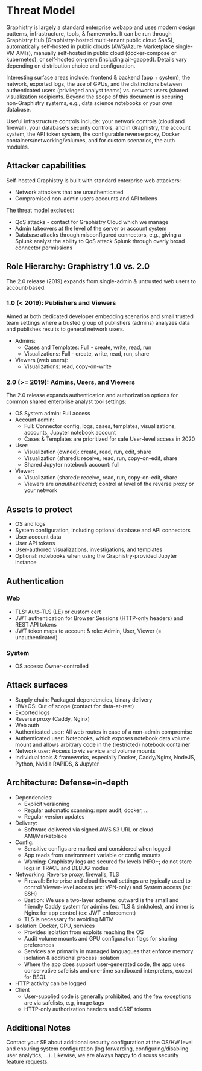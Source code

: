 # Threat Model

Graphistry is largely a standard enterprise webapp and uses modern design patterns, infrastructure, tools, & frameworks. It can be run through Graphistry Hub (Graphistry-hosted multi-tenant public cloud SaaS), automatically self-hosted in public clouds (AWS/Azure Marketplace single-VM AMIs), manually self-hosted in public cloud (docker-compose or kubernetes), or self-hosted on-prem (including air-gapped). Details vary depending on distribution choice and configuration.

Interesting surface areas include: frontend & backend (app + system), the network, exported logs, the use of GPUs, and the distinctions between authenticated users (privileged analyst teams) vs. network users (shared visualization recipients. Beyond the scope of this document is securing non-Graphistry systems, e.g., data science notebooks or your own database.

Useful infrastructure controls include: your network controls (cloud and firewall), your database's security controls, and in Graphistry, the account system, the API token system, the configurable reverse proxy, Docker containers/networking/volumes, and for custom scenarios, the auth modules.

## Attacker capabilities

Self-hosted Graphistry is built with standard enterprise web attackers:

* Network attackers that are unauthenticated
* Compromised non-admin users accounts and API tokens

The threat model excludes:

* QoS attacks - contact for Graphistry Cloud which we manage
* Admin takeovers at the level of the server or account system
* Database attacks through misconfigured connectors, e.g., giving a Splunk analyst the ability to QoS attack Splunk through overly broad connector permissions

## Role Hierarchy: Graphistry 1.0 vs. 2.0

The 2.0 release (2019) expands from single-admin & untrusted web users to account-based:

### 1.0 (< 2019): Publishers and Viewers
Aimed at both dedicated developer embedding scenarios and small trusted team settings where a trusted group of publishers (admins) analyzes data and publishes results to general network users.

* Admins:
  * Cases and Templates: Full - create, write, read, run
  * Visualizations: Full - create, write, read, run, share
* Viewers (web users):
  * Visualizations: read, copy-on-write

### 2.0 (>= 2019): Admins, Users, and Viewers
The 2.0 release expands authentication and authorization options for common shared enterprise analyst tool settings:

* OS System admin: Full access
* Account admin: 
  * Full: Connector config, logs, cases, templates, visualizations, accounts, Jupyter notebook account
  * Cases & Templates are prioritized for safe User-level access in 2020
* User: 
  * Visualization (owned): create, read, run, edit, share
  * Visualization (shared): receive, read, run, copy-on-edit, share
  * Shared Jupyter notebook account: full
* Viewer: 
  * Visualization (shared): receive, read, run, copy-on-edit, share
  * Viewers are *unauthenticated*; control at level of the reverse proxy or your network


## Assets to protect
* OS and logs
* System configuration, including optional database and API connectors
* User account data
* User API tokens
* User-authored visualizations, investigations, and templates
* Optional: notebooks when using the Graphistry-provided Jupyter instance


## Authentication

### Web
* TLS: Auto-TLS (LE) or custom cert 
* JWT authentication for Browser Sessions (HTTP-only headers) and REST API tokens
* JWT token maps to account & role: Admin, User, Viewer (= unauthenticated)

### System

* OS access: Owner-controlled


## Attack surfaces
* Supply chain: Packaged dependencies, binary delivery
* HW+OS: Out of scope (contact for data-at-rest)
* Exported logs
* Reverse proxy (Caddy, Nginx)
* Web auth
* Authenticated user: All web routes in case of a non-admin compromise
* Authenticated user: Notebooks, which exposes notebook data volume mount and allows arbitrary code in the (restricted) notebook container
* Network user: Access to viz service and volume mounts
* Individual tools & frameworks, especially Docker, Caddy/Nginx, NodeJS, Python, Nvidia RAPIDS, & Jupyter

## Architecture: Defense-in-depth
* Dependencies:
  * Explicit versioning
  * Regular automatic scanning: npm audit, docker, ...
  * Regular version updates
* Delivery:
   * Software delivered via signed AWS S3 URL or cloud AMI/Marketplace
* Config: 
  * Sensitive configs are marked and considered when logged
  * App reads from environment variable or config mounts
  * Warning: Graphistry logs are secured for levels INFO+; do not store logs in TRACE and DEBUG modes
* Networking: Reverse proxy, firewalls, TLS
  * Firewall: Enterprise and cloud firewall settings are typically used to control Viewer-level access (ex: VPN-only) and System access (ex: SSH)
  * Bastion: We use a two-layer scheme: outward is the small and friendly Caddy system for admins (ex: TLS & sinkholes), and inner is Nginx for app control (ex: JWT enforcement)
  * TLS is necessary for avoiding MITM
* Isolation: Docker, GPU, services
  * Provides isolation from exploits reaching the OS
  * Audit volume mounts and GPU configuration flags for sharing preferences
  * Services are primarily in managed languagues that enforce memory isolation & additional process isolation
  * Where the app does support user-generated code, the app uses conservative safelists and one-time sandboxed interpreters, except for BSQL
* HTTP activity can be logged
* Client
  * User-supplied code is generally prohibited, and the few exceptions are via safelists, e.g, image tags
  * HTTP-only authorization headers and CSRF tokens

## Additional Notes
Contact your SE about additional security configuration at the OS/HW level and ensuring system configuration (log forwarding, configuring/disabling user analytics, ...). Likewise, we are always happy to discuss security feature requests.
